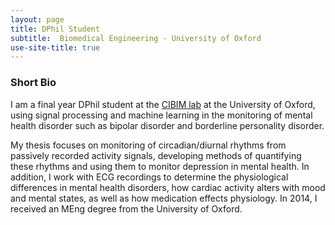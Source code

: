 ```yaml
---
layout: page
title: DPhil Student
subtitle:  Biomedical Engineering - University of Oxford
use-site-title: true 
---
```



### Short Bio

I am a final year DPhil student at the [CIBIM lab](https://cibim.eng.ox.ac.uk/) at the University of Oxford, using signal processing and machine learning in the monitoring of mental health disorder such as bipolar disorder and borderline personality disorder.

My thesis focuses on monitoring of circadian/diurnal rhythms from passively recorded activity signals, developing methods of quantifying these rhythms and using them to monitor depression in mental health. In addition, I work with ECG recordings to determine the physiological differences in mental health disorders, how cardiac activity alters with mood and mental states, as well as how medication effects physiology. In 2014, I received an MEng degree from the University of Oxford.
